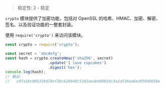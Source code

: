 
<!--introduced_in=v0.3.6-->

> 稳定性: 2 - 稳定

`crypto` 模块提供了加密功能，包括对 OpenSSL 的哈希、HMAC、加密、解密、签名、以及验证功能的一整套封装。

使用 `require('crypto')` 来访问该模块。

```js
const crypto = require('crypto');

const secret = 'abcdefg';
const hash = crypto.createHmac('sha256', secret)
                   .update('I love cupcakes')
                   .digest('hex');
console.log(hash);
// 输出:
//   c0fa1bc00531bd78ef38c628449c5102aeabd49b5dc3a2a516ea6ea959d6658e
```

